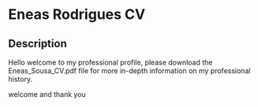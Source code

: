 Eneas Rodrigues CV
================

## Description

Hello welcome to my professional profile, please download the Eneas_Sousa_CV.pdf file for more in-depth information on my professional history.

welcome and thank you
